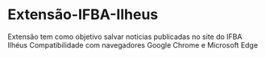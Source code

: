 # Extensão-IFBA-Ilheus
Extensão tem como objetivo salvar noticias publicadas no site do IFBA Ilhéus
Compatibilidade com navegadores Google Chrome e Microsoft Edge
